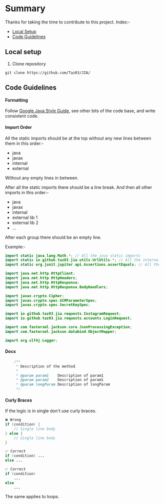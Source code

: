 # Summary
Thanks for taking the time to contribute to this project.
Index:-
- [Local Setup](#local-setup)
- [Code Guidelines](#code-guidelines)

## Local setup
1. Clone repository
```shell
git clone https://github.com/Taz03/JIA/
```

## Code Guidelines

#### Formatting
Follow [Google Java Style Guide](https://google.github.io/styleguide/javaguide.html), see other bits of the code base, and write consistent code.

#### Import Order
All the static imports should be at the top without any new lines between them in this order:-
- java
- javax
- internal
- external

Without any empty lines in between.

After all the static imports there should be a line break.
And then all other imports in this order:-
- java
- javax
- internal
- external lib 1
- external lib 2
- ...

After each group there should be an empty line.

Example:-
```java
import static java.lang.Math.*; // All the java static imports
import static io.github.taz03.jia.utils.UrlUtils.*; // All the internal static imports
import static org.junit.jupiter.api.Assertions.assertEquals; // All the external static imports

import java.net.http.HttpClient;
import java.net.http.HttpHeaders;
import java.net.http.HttpResponse;
import java.net.http.HttpResponse.BodyHandlers;

import javax.crypto.Cipher;
import javax.crypto.spec.GCMParameterSpec;
import javax.crypto.spec.SecretKeySpec;

import io.github.taz03.jia.requests.InstagramRequest;
import io.github.taz03.jia.requests.accounts.LoginRequest;

import com.fasterxml.jackson.core.JsonProcessingException;
import com.fasterxml.jackson.databind.ObjectMapper;

import org.slf4j.Logger;
```

#### Docs
```java
    /**
     * Description of the method.
     *
     * @param param1    Description of param1
     * @param param2    Description of param1
     * @param longParam Description of longParam
     */
```

#### Curly Braces
If the logic is in single don't use curly braces.
```java
❌ Wrong
if (condition) {
    // Single line body
} else {
    // Single line body
}
```
```java
✅ Correct
if (condition) ...
else ...
```
```java
✅ Correct
if (condition)
    ...
else
    ...
```
The same applies to loops.
